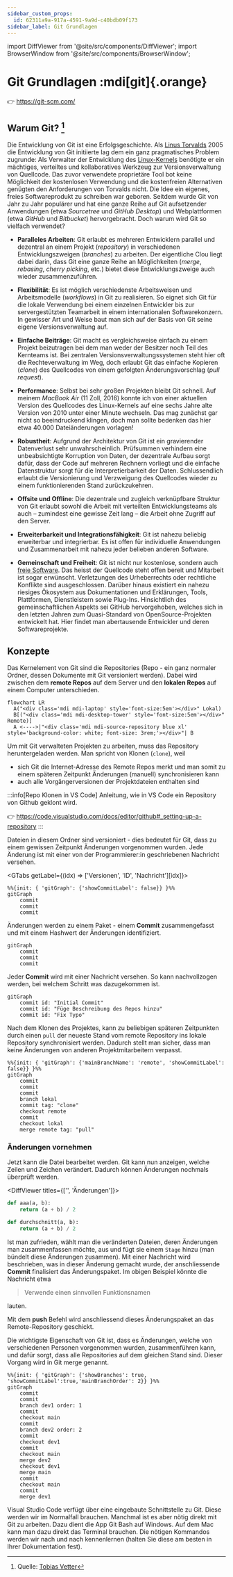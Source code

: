 ```yaml
---
sidebar_custom_props:
  id: 62311a9a-917a-4591-9a9d-c40bdb09f173
sidebar_label: Git Grundlagen
---
```


import DiffViewer from '@site/src/components/DiffViewer';
import BrowserWindow from '@site/src/components/BrowserWindow';

# Git Grundlagen :mdi[git]{.orange}

👉 https://git-scm.com/


<BrowserWindow url="https://www.lernmoment.de/alle/warum-git/">

## Warum Git? [^1]
Die Entwicklung von Git ist eine Erfolgsgeschichte. Als [Linus Torvalds](https://de.wikipedia.org/wiki/Linus_Torvalds) 2005 die Entwicklung von Git initiierte lag dem ein ganz pragmatisches Problem zugrunde: Als Verwalter der Entwicklung des [Linux-Kernels](https://www.kernel.org/) benötigte er ein mächtiges, verteiltes und kollaboratives Werkzeug zur Versionsverwaltung von Quellcode. Das zuvor verwendete proprietäre Tool bot keine Möglichkeit der kostenlosen Verwendung und die kostenfreien Alternativen genügten den Anforderungen von Torvalds nicht. Die Idee ein eigenes, freies Softwareprodukt zu schreiben war geboren. Seitdem wurde Git von Jahr zu Jahr populärer und hat eine ganze Reihe auf Git aufsetzender Anwendungen (etwa *Sourcetree* und *GitHub Desktop*) und Webplattformen (etwa *GitHub* und *Bitbucket*) hervorgebracht. Doch warum wird Git so vielfach verwendet?

- **Paralleles Arbeiten**: Git erlaubt es mehreren Entwicklern parallel und dezentral an einem Projekt (*repository*) in verschiedenen Entwicklungszweigen (*branches*) zu arbeiten. Der eigentliche Clou liegt dabei darin, dass Git eine ganze Reihe an Möglichkeiten (*merge*, *rebasing*, *cherry picking*, etc.) bietet diese Entwicklungszweige auch wieder zusammenzuführen.

- **Flexibilität**: Es ist möglich verschiedenste Arbeitsweisen und Arbeitsmodelle (*workflows*) in Git zu realisieren. So eignet sich Git für die lokale Verwendung bei einem einzelnen Entwickler bis zur servergestützten Teamarbeit in einem internationalen Softwarekonzern. In gewisser Art und Weise baut man sich auf der Basis von Git seine eigene Versionsverwaltung auf.

- **Einfache Beiträge**: Git macht es vergleichsweise einfach zu einem Projekt beizutragen bei dem man weder der Besitzer noch Teil des Kernteams ist. Bei zentralen Versionsverwaltungssystemen steht hier oft die Rechteverwaltung im Weg, doch erlaubt Git das einfache Kopieren (*clone*) des Quellcodes von einem gefolgten Änderungsvorschlag (*pull request*).

- **Performance**: Selbst bei sehr großen Projekten bleibt Git schnell. Auf meinem *MacBook Air* (11 Zoll, 2016) konnte ich von einer aktuellen Version des Quellcodes des Linux-Kernels auf eine sechs Jahre alte Version von 2010 unter einer Minute wechseln. Das mag zunächst gar nicht so beeindruckend klingen, doch man sollte bedenken das hier etwa 40.000 Dateiänderungen vorlagen!

- **Robustheit**: Aufgrund der Architektur von Git ist ein gravierender Datenverlust sehr unwahrscheinlich. Prüfsummen verhindern eine unbeabsichtigte Korruption von Daten, der dezentrale Aufbau sorgt dafür, dass der Code auf mehreren Rechnern vorliegt und die einfache Datenstruktur sorgt für die Interpretierbarkeit der Daten. Schlussendlich erlaubt die Versionierung und Verzweigung des Quellcodes wieder zu einem funktionierenden Stand zurückzukehren.

- **Offsite und Offline**: Die dezentrale und zugleich verknüpfbare Struktur von Git erlaubt sowohl die Arbeit mit verteilten Entwicklungsteams als auch – zumindest eine gewisse Zeit lang – die Arbeit ohne Zugriff auf den Server.

- **Erweiterbarkeit und Integrationsfähigkeit**: Git ist nahezu beliebig erweiterbar und integrierbar. Es ist offen für individuelle Anwendungen und Zusammenarbeit mit nahezu jeder belieben anderen Software.

- **Gemeinschaft und Freiheit**: Git ist nicht nur kostenlose, sondern auch [freie Software](https://de.wikipedia.org/wiki/Freie_Software). Das heisst der Quellcode steht offen bereit und Mitarbeit ist sogar erwünscht. Verletzungen des Urheberrechts oder rechtliche Konflikte sind ausgeschlossen. Darüber hinaus existiert ein nahezu riesiges Ökosystem aus Dokumentationen und Erklärungen, Tools, Plattformen, Dienstleistern sowie Plug-Ins. Hinsichtlich des gemeinschaftlichen Aspekts sei GitHub hervorgehoben, welches sich in den letzten Jahren zum Quasi-Standard von OpenSource-Projekten entwickelt hat. Hier findet man abertausende Entwickler und deren Softwareprojekte.

</BrowserWindow>

## Konzepte


Das Kernelement von Git sind die Repositories (Repo - ein ganz normaler Ordner, dessen Dokumente mit Git versioniert werden). Dabei wird zwischen dem __remote Repos__ auf dem Server und den __lokalen Repos__ auf einem Computer unterschieden.

```mermaid
flowchart LR
  A("<div class='mdi mdi-laptop' style='font-size:5em'></div>" Lokal)
  B[("<div class='mdi mdi-desktop-tower' style='font-size:5em'></div>" Remote)]
  A <---->|"<div class='mdi mdi-source-repository blue xl' style='background-color: white; font-size: 3rem;'></div>"| B
```


Um mit Git verwalteten Projekten zu arbeiten, muss das Repository heruntergeladen werden. Man spricht von Klonen (`clone`), weil 
- sich Git die Internet-Adresse des Remote Repos merkt und man somit zu einem späteren Zeitpunkt Änderungen (manuell) synchronisieren kann
- auch alle Vorgängerversionen der Projektdateien enthalten sind

:::info[Repo Klonen in VS Code]
Anleitung, wie in VS Code ein Repository von Github geklont wird.

👉 https://code.visualstudio.com/docs/editor/github#_setting-up-a-repository
:::

Dateien in diesem Ordner sind versioniert - dies bedeutet für Git, dass zu einem gewissen Zeitpunkt Änderungen vorgenommen wurden. Jede Änderung ist mit einer von der Programmierer:in geschriebenen Nachricht versehen.

<GTabs getLabel={(idx) => ['Versionen', 'ID', 'Nachricht'][idx]}>

```mermaid
%%{init: { 'gitGraph': {'showCommitLabel': false}} }%%
gitGraph
    commit
    commit
    commit
```
<div>

Änderungen werden zu einem Paket - einem __Commit__ zusammengefasst und mit einem Hashwert der Änderungen identifiziert.

```mermaid
gitGraph
    commit
    commit
    commit
```
</div>

<div>

Jeder __Commit__ wird mit einer Nachricht versehen. So kann nachvollzogen werden, bei welchem Schritt was dazugekommen ist.

```mermaid
gitGraph
    commit id: "Initial Commit"
    commit id: "Füge Beschreibung des Repos hinzu"
    commit id: "Fix Typo"
```
</div>

</GTabs>

Nach dem Klonen des Projektes, kann zu beliebigen späteren Zeitpunkten durch einen `pull` der neueste Stand vom remote Repository ins lokale Repository synchronisiert werden. Dadurch stellt man sicher, dass man keine Änderungen von anderen Projektmitarbeitern verpasst.


```mermaid
%%{init: { 'gitGraph': {'mainBranchName': 'remote', 'showCommitLabel': false}} }%%
gitGraph
    commit
    commit
    commit
    branch lokal
    commit tag: "clone"
    checkout remote
    commit
    checkout lokal
    merge remote tag: "pull"
```

### Änderungen vornehmen

Jetzt kann die Datei bearbeitet werden. Git kann nun anzeigen, welche Zeilen und Zeichen verändert. Dadurch können Änderungen nochmals überprüft werden. 

<DiffViewer titles={['', 'Änderungen']}>

```py
def aaa(a, b):
    return (a + b) / 2
```


```py
def durchschnitt(a, b):
    return (a + b) / 2
```

</DiffViewer>


Ist man zufrieden, wählt man die veränderten Dateien, deren Änderungen man zusammenfassen möchte, aus und fügt sie einem `Stage` hinzu (man bündelt diese Änderungen zusammen). Mit einer Nachricht wird beschrieben, was in dieser Änderung gemacht wurde, der anschliessende __Commit__ finalisiert das Änderungspaket. 
Im obigen Beispiel könnte die Nachricht etwa

> Verwende einen sinnvollen Funktionsnamen

lauten.

Mit dem __push__ Befehl wird anschliessend dieses Änderungspaket an das Remote-Repository geschickt.

Die wichtigste Eigenschaft von Git ist, dass es Änderungen, welche von verschiedenen Personen vorgenommen wurden, zusammenführen kann, und dafür sorgt, dass alle Repositories auf dem gleichen Stand sind. Dieser Vorgang wird in Git merge genannt.

```mermaid
%%{init: { 'gitGraph': {'showBranches': true, 'showCommitLabel':true,'mainBranchOrder': 2}} }%%
gitGraph
    commit
    commit
    branch dev1 order: 1
    commit
    checkout main
    commit
    branch dev2 order: 2
    commit
    checkout dev1
    commit
    checkout main
    merge dev2
    checkout dev1
    merge main
    commit
    checkout main
    commit
    merge dev1
```

Visual Studio Code verfügt über eine eingebaute Schnittstelle zu Git. Diese werden wir im Normalfall brauchen. Manchmal ist es aber nötig direkt mit Git zu arbeiten. Dazu dient die App Git Bash auf Windows. Auf dem Mac kann man dazu direkt das Terminal brauchen. Die nötigen Kommandos werden wir nach und nach kennenlernen (halten Sie diese am besten in Ihrer Dokumentation fest).

[^1]: Quelle: [Tobias Vetter](https://www.lernmoment.de/alle/warum-git/)